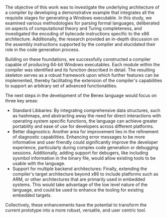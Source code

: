The objective of this work was to investigate the underlying architecture of a compiler by developing a demonstrative example that integrates all the requisite stages for generating a Windows executable. In this study, we examined various methodologies for parsing formal languages, deliberated on aspects of computational theory and Turing completeness, and investigated the encoding of bytecode instructions specific to the x86 architecture. Additionally, the research provided an in-depth discussion on the assembly instructions supported by the compiler and elucidated their role in the code generation process.

Building on these foundations, we successfully constructed a compiler capable of producing 64-bit Windows executables. Each module within the compiler was identified and its function described in detail. The resulting skeleton serves as a robust framework upon which further features can be implemented, thereby facilitating the extension of the compiler's capabilities to support an arbitrary set of advanced functionalities.

The next steps in the development of the Benex language would focus on three key areas:
- Standard Libbaries: By integrating comprehensive data structures, such as hashmaps, and abstracting away the need for direct interactions with operating system specific functions, the language can achieve greater portability and ease of use for developers across different platforms.
- Better diagnostics: Another area for improvement lies in the refinement of diagnostic capabilities. Enhancing error messages to be more informative and user friendly could significantly improve the developer experience, particularly during complex code generation or debugging sessions. Additionally, adding support for debugers, like including sysmbol information in the binary file, would allow existing tools to be usable with the language.
- Support for multiple backend architectures: Finally, extending the compiler's target architecture beyond x86 to include platforms such as ARM, or other architectures that are primarily used in embedded systems. This would take advantage of the low level nature of the language, and could be used to enhance the tooling for existing embedded targets.

Collectively, these enhancements have the potential to transform the current prototype into a more robust, versatile, and user centric tool.
